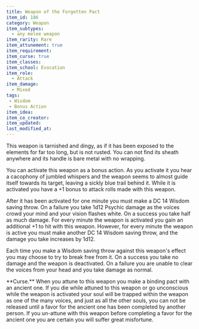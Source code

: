 ```yaml
---
title: Weapon of the Forgotten Pact
item_id: 186
category: Weapon
item_subtypes:
  - any melee weapon
item_rarity: Rare
item_attunement: true
item_requirement:
item_curse: true
item_classes:
item_school: Evocation
item_role:
  - Attack
item_damage:
  - Mixed
tags:
 - Wisdom
 - Bonus Action
item_idea:
item_co_creator:
item_updated:
last_modified_at:
---
```


This weapon is tarnished and dingy, as if it has been exposed to the elements for far too long, but is not rusted. You can not find its sheath anywhere and its handle is bare metal with no wrapping. 

You can activate this weapon as a bonus action. As you activate it you hear a cacophony of jumbled whispers and the weapon seems to almost guide itself towards its target, leaving a sickly blue trail behind it. While it is activated you have a +1 bonus to attack rolls made with this weapon. 

After it has been activated for one minute you must make a DC 14 Wisdom saving throw. On a failure you take 1d12 Psychic damage as the voices crowd your mind and your vision flashes white. On a success you take half as much damage.
For every minute the weapon is activated you gain an additional +1 to hit with this weapon. However, for every minute the weapon is active you must make another DC 14 Wisdom saving throw, and the damage you take increases by 1d12. 

Each time you make a Wisdom saving throw against this weapon's effect you may choose to try to break free from it. On a success you take no damage and the weapon is deactivated. On a failure you are unable to clear the voices from your head and you take damage as normal.

<div class="curse">
**Curse.** When you attune to this weapon you make a binding pact with an ancient one. If you die while attuned to this weapon or go unconscious while the weapon is activated your soul will be trapped within the weapon as one of the many voices, and just as all the other souls, you can not be released until a favor for the ancient one has been completed by another person. If you un-attune with this weapon before completing a favor for the ancient one you are certain you will suffer great misfortune.
</div>
